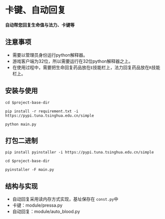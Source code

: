 卡键、自动回复
========

**自动帮您回复生命值与法力、卡键等**

注意事项
---------

* 需要以管理员身份运行python解释器。
* 游戏客户端为32位，所以需要运行在32位python解释器之上。
* 在使用过程中，需要把生命回复药品放在```E```技能栏上，法力回复药品放在`R`技能栏上。

安装与使用
---------

```
cd $project-base-dir
```

```
pip install -r requirement.txt -i https://pypi.tuna.tsinghua.edu.cn/simple
```

```
python main.py
```

打包二进制
----------

```
pip install pyinstaller -i https://pypi.tuna.tsinghua.edu.cn/simple
```

```
cd $project-base-dir
```

```
pyinstaller -F main.py
```

结构与实现
-----
* 自动回复采用读内存方式实现，基址保存在 ```const.py```中
* 卡键：module/pressa.py
* 自动回复：module/auto_blood.py